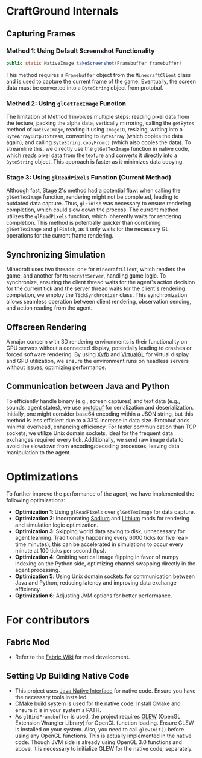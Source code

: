 # CraftGround Internals
## Capturing Frames
### Method 1: Using Default Screenshot Functionality
```java
public static NativeImage takeScreenshot(Framebuffer framebuffer)
```
  This method requires a `Framebuffer` object from the `MinecraftClient` class and is used to capture the current frame of the game. Eventually, the screen data must be converted into a `ByteString` object from protobuf.
### Method 2: Using `glGetTexImage` Function
The limitation of Method 1 involves multiple steps: reading pixel data from the texture, packing the alpha data, vertically mirroring, calling the `getBytes` method of `NativeImage`, reading it using `ImageIO`, resizing, writing into a `ByteArrayOutputStream`, converting to `ByteArray` (which copies the data again), and calling `ByteString.copyFrom()` (which also copies the data). To streamline this, we directly use the `glGetTexImage` function in native code, which reads pixel data from the texture and converts it directly into a `ByteString` object. This approach is faster as it minimizes data copying.
### Stage 3: Using `glReadPixels` Function (Current Method)
Although fast, Stage 2's method had a potential flaw: when calling the `glGetTexImage` function, rendering might not be completed, leading to outdated data capture. Thus, `glFinish` was necessary to ensure rendering completion, which could slow down the process. The current method utilizes the `glReadPixels` function, which inherently waits for rendering completion. This method is potentially quicker than combining `glGetTexImage` and `glFinish`, as it only waits for the necessary GL operations for the current frame rendering.
## Synchronizing Simulation
Minecraft uses two threads: one for `MinecraftClient`, which renders the game, and another for `MinecraftServer`, handling game logic. To synchronize, ensuring the client thread waits for the agent's action decision for the current tick and the server thread waits for the client's rendering completion, we employ the `TickSynchronizer` class. This synchronization allows seamless operation between client rendering, observation sending, and action reading from the agent.
## Offscreen Rendering
A major concern with 3D rendering environments is their functionality on GPU servers without a connected display, potentially leading to crashes or forced software rendering. By using [Xvfb](https://www.x.org/releases/X11R7.6/doc/man/man1/Xvfb.1.xhtml) and [VirtualGL](https://virtualgl.org/) for virtual display and GPU utilization, we ensure the environment runs on headless servers without issues, optimizing performance.
## Communication between Java and Python
To efficiently handle binary (e.g., screen captures) and text data (e.g., sounds, agent states), we use [protobuf](https://protobuf.dev/) for serialization and deserialization. Initially, one might consider base64 encoding within a JSON string, but this method is less efficient due to a 33% increase in data size. Protobuf adds minimal overhead, enhancing efficiency. For faster communication than TCP sockets, we utilize Unix domain sockets, ideal for the frequent data exchanges required every tick. Additionally, we send raw image data to avoid the slowdown from encoding/decoding processes, leaving data manipulation to the agent.

# Optimizations
To further improve the performance of the agent, we have implemented the following optimizations:
- **Optimization 1**: Using `glReadPixels` over `glGetTexImage` for data capture.
- **Optimization 2**: Incorporating [Sodium](https://github.com/CaffeineMC/sodium-fabric) and [Lithium](https://github.com/CaffeineMC/lithium-fabric) mods for rendering and simulation logic optimization.
- **Optimization 3**: Skipping world data saving to disk, unnecessary for agent learning. Traditionally happening every 6000 ticks (or five real-time minutes), this can be accelerated in simulations to occur every minute at 100 ticks per second (tps).
- **Optimization 4**: Omitting vertical image flipping in favor of numpy indexing on the Python side, optimizing channel swapping directly in the agent processing.
- **Optimization 5**: Using Unix domain sockets for communication between Java and Python, reducing latency and improving data exchange efficiency.
- **Optimization 6**: Adjusting JVM options for better performance.
# For contributors
## Fabric Mod
- Refer to the [Fabric Wiki](https://fabricmc.net/wiki/start) for mod development.
## Setting Up Building Native Code
- This project uses [Java Native Interface](https://docs.oracle.com/javase/8/docs/technotes/guides/jni/) for native code. Ensure you have the necessary tools installed.
- [CMake](https://cmake.org/) build system is used for the native code. Install CMake and ensure it is in your system's PATH.
- As `glBindFramebuffer` is used, the project requires [GLEW](https://glew.sourceforge.net/) (OpenGL Extension Wrangler Library) for OpenGL function loading. Ensure GLEW is installed on your system. Also, you need to call `glewInit()` before using any OpenGL functions. This is actually implemented in the native code. Though JVM side is already using OpenGL 3.0 functions and above, it is necessary to initialize GLEW for the native code, separately. 

